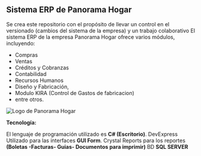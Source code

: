 
## Sistema ERP de Panorama Hogar

Se crea este repositorio con el propósito de llevar un control en el versionado (cambios del sistema de la empresa)  y un trabajo colaborativo
El sistema ERP de la empresa Panorama Hogar ofrece varios módulos, incluyendo:

- Compras
- Ventas
- Créditos y Cobranzas
- Contabilidad
- Recursos Humanos
- Diseño y Fabricación, 
- Modulo KIRA (Control de Gastos de fabricacion)
- entre otros.

![Logo de Panorama Hogar](https://panoramahogar.com/modules/whfooterlogo/footer-logo.png)

**Tecnología:**

El lenguaje de programación utilizado es **C# (Escritorio)**.
DevExpress Utilizado para las interfaces **GUI Form**.
Crystal Reports para los reportes **(Boletas -Facturas- Guias- Documentos para imprimir)**
BD **SQL SERVER**

